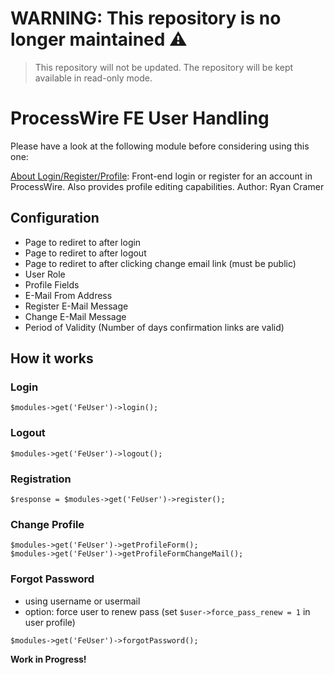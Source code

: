 # WARNING: This repository is no longer maintained :warning:

> This repository will not be updated. The repository will be kept available in read-only mode.

# ProcessWire FE User Handling

Please have a look at the following module before considering using this one:

[About Login/Register/Profile](https://modules.processwire.com/modules/login-register):
Front-end login or register for an account in ProcessWire. Also provides profile editing capabilities.
Author: Ryan Cramer 

## Configuration

- Page to rediret to after login
- Page to rediret to after logout
- Page to rediret to after clicking change email link (must be public)
- User Role
- Profile Fields
- E-Mail From Address
- Register E-Mail Message
- Change E-Mail Message
- Period of Validity (Number of days confirmation links are valid)

## How it works

### Login

```
$modules->get('FeUser')->login();
```

### Logout

```
$modules->get('FeUser')->logout();
```

### Registration

```
$response = $modules->get('FeUser')->register();
```

### Change Profile

```
$modules->get('FeUser')->getProfileForm();
$modules->get('FeUser')->getProfileFormChangeMail();
```

### Forgot Password

- using username or usermail
- option: force user to renew pass (set `$user->force_pass_renew = 1` in user profile)

```
$modules->get('FeUser')->forgotPassword();
```

**Work in Progress!**
